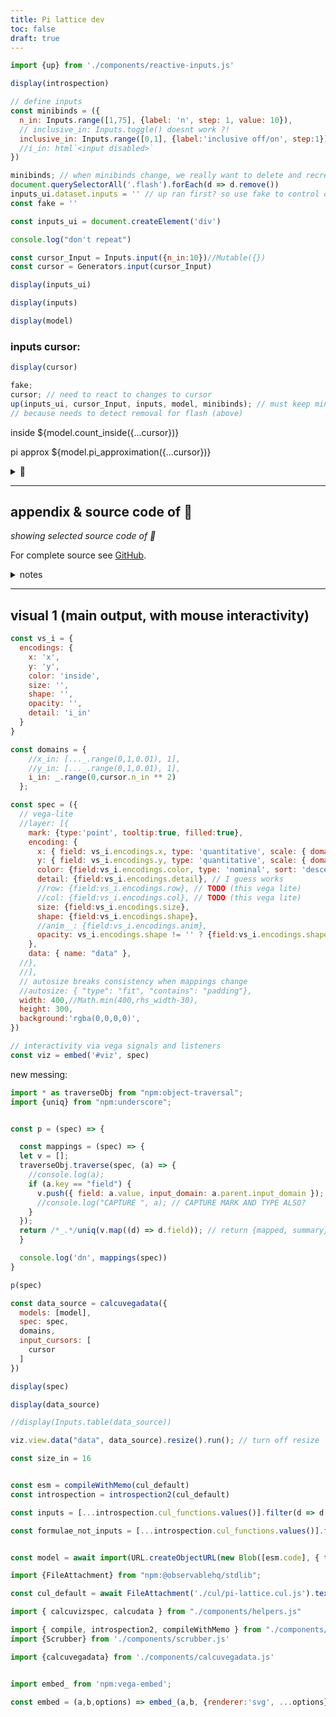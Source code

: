 ```yaml
---
title: Pi lattice dev
toc: false
draft: true
---
```


```js
import {up} from './components/reactive-inputs.js'
```

```js
display(introspection)
```

```js
// define inputs
const minibinds = ({
  n_in: Inputs.range([1,75], {label: 'n', step: 1, value: 10}),
  // inclusive_in: Inputs.toggle() doesnt work ?!
  inclusive_in: Inputs.range([0,1], {label:'inclusive off/on', step:1}),
  //i_in: html`<input disabled>`
})
```


```js
minibinds; // when minibinds change, we really want to delete and recreate inputs
document.querySelectorAll('.flash').forEach(d => d.remove())
inputs_ui.dataset.inputs = '' // up ran first? so use fake to control order:
const fake = ''
```


```js
const inputs_ui = document.createElement('div')
```

```js
console.log("don't repeat")

const cursor_Input = Inputs.input({n_in:10})//Mutable({})
const cursor = Generators.input(cursor_Input)

display(inputs_ui)
```

```js
display(inputs)

display(model)
```


### inputs cursor:

```js
display(cursor)
```


```js
fake;
cursor; // need to react to changes to cursor
up(inputs_ui, cursor_Input, inputs, model, minibinds); // must keep minibinds sep. to pick up updates
// because needs to detect removal for flash (above)
```



<div id="viz"></div>

inside ${model.count_inside({...cursor})}

pi approx ${model.pi_approximation({...cursor})}

<details><summary>📜</summary>

```js echo
const pis = [5, 10, 20,30,50,55,60,65,70,75]
  .map(n_in => ({n_in, pi_approximation: model.pi_approximation({...cursor, n_in}), error: model.error({...cursor, n_in})}))

display(Inputs.table(pis, {sort: 'n_in', reverse: true, format: { pi_approximation: d3.format(',.10f'), error: d3.format(',.4f') }}))
```

</details>

---


## appendix & source code of 🎨

*showing selected source code of 🎨*

For complete source see [GitHub](https://github.com/declann/calculang-develop-with-framework/tree/dev).

<details><summary>notes</summary>this is Javascript and using tools and patterns that I repeat, but remember that calculang is unopinionated!<br />
calculang/output is also highly portable and uniform.</details>

---


## visual 1 (main output, with mouse interactivity)

```js echo
const vs_i = {
  encodings: {
    x: 'x',
    y: 'y',
    color: 'inside',
    size: '',
    shape: '',
    opacity: '',
    detail: 'i_in'
  }
}

const domains = {
    //x_in: [..._.range(0,1,0.01), 1],
    //y_in: [..._.range(0,1,0.01), 1],
    i_in: _.range(0,cursor.n_in ** 2)
  };

const spec = ({
  // vega-lite
  //layer: [{
    mark: {type:'point', tooltip:true, filled:true},
    encoding: {
      x: { field: vs_i.encodings.x, type: 'quantitative', scale: { domain: [0,1]} },
      y: { field: vs_i.encodings.y, type: 'quantitative', scale: { domain: [0,1]}  },
      color: {field:vs_i.encodings.color, type: 'nominal', sort: 'descending', legend: true},
      detail: {field:vs_i.encodings.detail}, // I guess works
      //row: {field:vs_i.encodings.row}, // TODO (this vega lite)
      //col: {field:vs_i.encodings.col}, // TODO (this vega lite)
      size: {field:vs_i.encodings.size},
      shape: {field:vs_i.encodings.shape},
      //anim__: {field:vs_i.encodings.anim},
      opacity: vs_i.encodings.shape != '' ? {field:vs_i.encodings.shape} : {}, // OVERRIDES APPROACH?
    },
    data: { name: "data" },
  //},
  //],
  // autosize breaks consistency when mappings change
  //autosize: { "type": "fit", "contains": "padding"},
  width: 400,//Math.min(400,rhs_width-30),
  height: 300,
  background:'rgba(0,0,0,0)',
})

// interactivity via vega signals and listeners
const viz = embed('#viz', spec)
```

new messing:

```js echo
import * as traverseObj from "npm:object-traversal";
import {uniq} from "npm:underscore";


const p = (spec) => {

  const mappings = (spec) => {
  let v = [];
  traverseObj.traverse(spec, (a) => {
    //console.log(a);
    if (a.key == "field") {
      v.push({ field: a.value, input_domain: a.parent.input_domain });
      //console.log("CAPTURE ", a); // CAPTURE MARK AND TYPE ALSO?
    }
  });
  return /*_.*/uniq(v.map((d) => d.field)); // return {mapped, summary}
  }

  console.log('dn', mappings(spec))
}

p(spec)
```

```js echo
const data_source = calcuvegadata({
  models: [model],
  spec: spec,
  domains,
  input_cursors: [
    cursor
  ]
})

display(spec)

display(data_source)

//display(Inputs.table(data_source))
```

```js echo
viz.view.data("data", data_source).resize().run(); // turn off resize
```


```js echo
const size_in = 16

```

```js

const esm = compileWithMemo(cul_default)
const introspection = introspection2(cul_default)

const inputs = [...introspection.cul_functions.values()].filter(d => d.reason == 'input definition').map(d => d.name).sort()

const formulae_not_inputs = [...introspection.cul_functions.values()].filter(d => d.reason == 'definition' && inputs.indexOf(d.name+'_in') == -1).map(d => d.name)


const model = await import(URL.createObjectURL(new Blob([esm.code], { type: "text/javascript" })).toString())
```


```js
import {FileAttachment} from "npm:@observablehq/stdlib";

const cul_default = await FileAttachment('./cul/pi-lattice.cul.js').text()

import { calcuvizspec, calcudata } from "./components/helpers.js"

import { compile, introspection2, compileWithMemo } from "./components/mini-calculang.js"
import {Scrubber} from './components/scrubber.js'

import {calcuvegadata} from './components/calcuvegadata.js'


import embed_ from 'npm:vega-embed';

const embed = (a,b,options) => embed_(a,b, {renderer:'svg', ...options});
```

